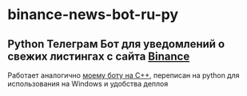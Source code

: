 # binance-news-bot-ru-py
## Python Телеграм Бот для уведомлений о свежих листингах с сайта [Binance](https://www.binance.com/ru/support/announcement/c-48?navId=48)

Работает аналогично [моему боту на C++](https://github.com/shaturnuy/binance-news-bot-ru), переписан на python для использования на Windows и удобства деплоя
